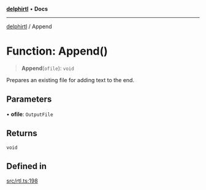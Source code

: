 [**delphirtl**](../README.md) • **Docs**

***

[delphirtl](../globals.md) / Append

# Function: Append()

> **Append**(`ofile`): `void`

Prepares an existing file for adding text to the end.

## Parameters

• **ofile**: `OutputFile`

## Returns

`void`

## Defined in

[src/rtl.ts:198](https://github.com/chuacw/delphirtl/blob/1a0a3e89a2d0f0bb95b58dc274ba81b7da57ba8c/src/rtl.ts#L198)
